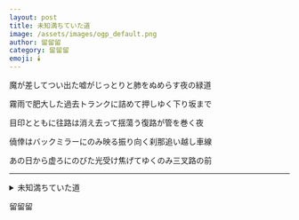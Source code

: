 ```yaml
---
layout: post
title: 未知満ちていた道
image: /assets/images/ogp_default.png
author: 留留留
category: 留留留
emoji: 🕯️
---
```


<div class="tanka-area"><div class="tanka">
<p>魔が差してつい出た嘘がじっとりと肺をぬめらす夜の緑道</p>
<p>霧雨で肥大した過去トランクに詰めて押しゆく下り坂まで</p>
<p>目印とともに往路は消え去って揺蕩う復路が管を巻く夜</p>
<p>僥倖はバックミラーにのみ映る振り向く刹那追い越し車線</p>
<p>あの日から虚ろにのびた光受け焦げてゆくのみ三叉路の前</p></div></div>

---

<details><summary>未知満ちていた道</summary>
魔が差してつい出た嘘がじっとりと肺をぬめらす夜の緑道<br/>
霧雨で肥大した過去トランクに詰めて押しゆく下り坂まで<br/>
目印とともに往路は消え去って揺蕩う復路が管を巻く夜<br/>
僥倖はバックミラーにのみ映る振り向く刹那追い越し車線<br/>
あの日から虚ろにのびた光受け焦げてゆくのみ三叉路の前<br/>
</details>

留留留
